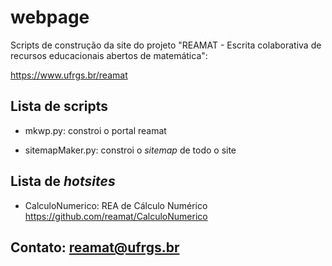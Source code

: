 # webpage

Scripts de construção da site do projeto "REAMAT - Escrita colaborativa de recursos educacionais abertos de matemática":

https://www.ufrgs.br/reamat

## Lista de scripts

* mkwp.py: constroi o portal reamat

* sitemapMaker.py: constroi o _sitemap_ de todo o site

## Lista de _hotsites_

* CalculoNumerico: REA de Cálculo Numérico https://github.com/reamat/CalculoNumerico

## Contato: reamat@ufrgs.br
